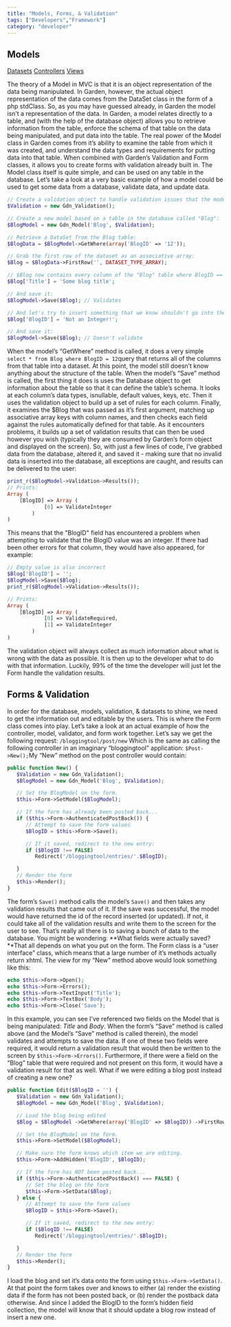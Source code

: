 ```yaml
---
title: "Models, Forms, & Validation"
tags: ["Developers","Framework"]
category: "developer"
---
```


## Models

[Datasets](/framework/datasets)
[Controllers](/framework/controllers)
[Views](/framework/views)

The theory of a Model in MVC is that it is an object representation of the data being manipulated. In Garden, however, the actual object representation of the data comes from the DataSet class in the form of a php stdClass. So, as you may have guessed already, in Garden the model isn’t a representation of the data. In Garden, a model relates directly to a table, and (with the help of the database object) allows you to retrieve information from the table, enforce the schema of that table on the data being manipulated, and put data into the table. The real power of the Model class in Garden comes from it’s ability to examine the table from which it was created, and understand the data types and requirements for putting data into that table. When combined with Garden’s Validation and Form classes, it allows you to create forms with validation already built in. The Model class itself is quite simple, and can be used on any table in the database. Let’s take a look at a very basic example of how a model could be used to get some data from a database, validate data, and update data.

```php
// Create a validation object to handle validation issues that the model will encounter:
$Validation = new Gdn_Validation();

// Create a new model based on a table in the database called "Blog":
$BlogModel = new Gdn_Model('Blog', $Validation);

// Retrieve a DataSet from the Blog table:
$BlogData = $BlogModel->GetWhere(array('BlogID' => '12'));

// Grab the first row of the dataset as an associative array:
$Blog = $BlogData->FirstRow('', DATASET_TYPE_ARRAY);

// $Blog now contains every column of the "Blog" table where BlogID == 12. Let's change something:
$Blog['Title'] = 'Some blog title';

// And save it:
$BlogModel->Save($Blog); // Validates

// And let's try to insert something that we know shouldn't go into the database:
$Blog['BlogID'] = 'Not an Integer!';

// And save it:
$BlogModel->Save($Blog); // Doesn't validate
```

When the model’s “GetWhere” method is called, it does a very simple `select * from Blog where BlogID = 12`query that returns all of the columns from that table into a dataset. At this point, the model still doesn’t know anything about the structure of the table. When the model’s “Save” method is called, the first thing it does is uses the Database object to get information about the table so that it can define the table’s schema. It looks at each column’s data types, isnullable, default values, keys, etc. Then it uses the validation object to build up a set of rules for each column. Finally, it examines the \$Blog that was passed as it’s first argument, matching up associative array keys with column names, and then checks each field against the rules automatically defined for that table. As it encounters problems, it builds up a set of validation results that can then be used however you wish (typically they are consumed by Garden’s form object and displayed on the screen). So, with just a few lines of code, I’ve grabbed data from the database, altered it, and saved it - making sure that no invalid data is inserted into the database, all exceptions are caught, and results can be delivered to the user:

```php
print_r($BlogModel->Validation->Results());
// Prints:
Array (
    [BlogID] => Array (
            [0] => ValidateInteger
        )
)
```

This means that the "BlogID" field has encountered a problem when attempting to validate that the BlogID value was an integer. If there had been other errors for that column, they would have also appeared, for example:

```php
// Empty value is also incorrect
$Blog['BlogID'] = '';
$BlogModel->Save($Blog);
print_r($BlogModel->Validation->Results());

// Prints:
Array (
    [BlogID] => Array (
            [0] => ValidateRequired,
            [1] => ValidateInteger
        )
)
```

The validation object will always collect as much information about what is wrong with the data as possible. It is then up to the developer what to do with that information. Luckily, 99% of the time the developer will just let the Form handle the validation results.

## Forms & Validation

In order for the database, models, validation, & datasets to shine, we need to get the information out and editable by the users. This is where the Form class comes into play. Let’s take a look at an actual example of how the controller, model, validator, and form work together. Let’s say we get the following request: `/bloggingtool/post/new` Which is the same as calling the following controller in an imaginary “bloggingtool” application: `$Post->New();`My “New” method on the post controller would contain:

```php
public function New() {
   $Validation = new Gdn_Validation();
   $BlogModel = new Gdn_Model('Blog', $Validation);

   // Set the BlogModel on the form.
   $this->Form->SetModel($BlogModel);

   // If the form has already been posted back...
   if ($this->Form->AuthenticatedPostBack()) {
      // Attempt to save the form values
      $BlogID = $this->Form->Save();

      // If it saved, redirect to the new entry:
      if ($BlogID !== FALSE)
         Redirect('/bloggingtool/entries/'.$BlogID);

   }
   // Render the form
   $this->Render();
}
```

The form’s `Save()` method calls the model’s `Save()` and then takes any validation results that came out of it. If the save was successful, the model would have returned the id of the record inserted (or updated). If not, it could take all of the validation results and write them to the screen for the user to see. That’s really all there is to saving a bunch of data to the database. You might be wondering: **What fields were actually saved?**That all depends on what you put on the form. The Form class is a “user interface” class, which means that a large number of it’s methods actually return xhtml. The view for my “New” method above would look something like this:

```php
echo $this->Form->Open();
echo $this->Form->Errors();
echo $this->Form->TextInput('Title');
echo $this->Form->TextBox('Body');
echo $this->Form->Close('Save');
```

In this example, you can see I’ve referenced two fields on the Model that is being manipulated: *Title* and *Body*. When the form’s “Save” method is called above (and the Model’s “Save” method is called therein), the model validates and attempts to save the data. If one of these two fields were required, it would return a validation result that would then be written to the screen by `$this->Form->Errors()`. Furthermore, if there were a field on the “Blog” table that were required and not present on this form, it would have a validation result for that as well. What if we were editing a blog post instead of creating a new one?

```php
public function Edit($BlogID = '') {
   $Validation = new Gdn_Validation();
   $BlogModel = new Gdn_Model('Blog', $Validation);

   // Load the blog being edited 
   $Blog = $BlogModel ->GetWhere(array('BlogID' => $BlogID)) ->FirstRow();

   // Set the BlogModel on the form.
   $this->Form->SetModel($BlogModel);

   // Make sure the form knows which item we are editing.
   $this->Form->AddHidden('BlogID', $BlogID);

   // If the form has NOT been posted back...
   if ($this->Form->AuthenticatedPostBack() === FALSE) {
      // Set the blog on the form
      $this->Form->SetData($Blog);
   } else {
      // Attempt to save the form values
      $BlogID = $this->Form->Save();

      // If it saved, redirect to the new entry:
      if ($BlogID !== FALSE)
         Redirect('/bloggingtool/entries/'.$BlogID);

   }
   // Render the form
   $this->Render();
}
```

I load the blog and set it’s data onto the form using `$this->Form->SetData()`. At that point the form takes over and knows to either (a) render the existing data if the form has not been posted back, or (b) render the postback data otherwise. And since I added the BlogID to the form’s hidden field collection, the model will know that it should update a blog row instead of insert a new one.
